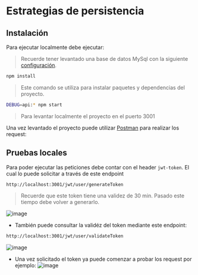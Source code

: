 # Estrategias de persistencia

## Instalación

Para ejecutar localmente debe ejecutar:

> Recuerde tener levantado una base de datos MySql con la siguiente [configuración](https://github.com/AgusFiorda/estrategias-persistencia/blob/feature/clase-8/api/config/config.json).

```bash
npm install
```

> Este comando se utiliza para instalar paquetes y dependencias del proyecto.

```bash
DEBUG=api:* npm start
```

> Para levantar localmente el proyecto en el puerto 3001

Una vez levantado el proyecto puede utilizar [Postman](https://www.postman.com/) para realizar los request:

## Pruebas locales

Para poder ejecutar las peticiones debe contar con el header `jwt-token`.
El cual lo puede solicitar a través de este endpoint

```bash
http://localhost:3001/jwt/user/generateToken
```

> Recuerde que este token tiene una validez de 30 min. Pasado este tiempo debe volver a generarlo.

![image](https://user-images.githubusercontent.com/62823762/193470952-e8e96b35-f2e8-4586-8ba6-359d008004f7.png)

- También puede consultar la validéz del token mediante este endpoint:

```bash
http://localhost:3001/jwt/user/validateToken
```

![image](https://user-images.githubusercontent.com/62823762/193471779-a2493d34-3084-4787-ab69-95165f7afa93.png)

- Una vez solicitado el token ya puede comenzar a probar los request por ejemplo:
  ![image](https://user-images.githubusercontent.com/62823762/193472085-7f408c0c-9d07-48c6-a55f-a76c265aa268.png)
